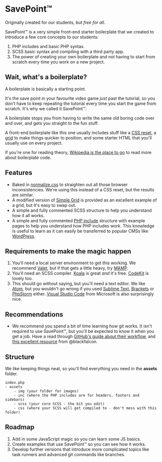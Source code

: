 # SavePoint&trade;

Originally created for our students, but _free for all_.

SavePoint&trade; is a very simple front-end starter boilerplate that we created to introduce a few core concepts to our students:

1. PHP includes and basic PHP syntax.
2. SCSS basic syntax and compiling with a third party app.
3. The power of creating your own boilerplate and not having to start from scratch every time you work on a new project.

## Wait, what's a boilerplate?

A boilerplate is basically a starting point.

It's the save point in your favourite video game _just_ past the tutorial, so you don't have to keep repeating the tutorial every time you start the game from scratch. It's why we called it SavePoint&trade;.

A boilerplate stops you from having to write the same old boring code over and over, and gets you straight to the fun stuff.

A front-end boilerplate like this one usually includes stuff like a [CSS reset][1], a [grid][2] to make things quicker to position, and some starter HTML that you'll usually use on every project.

If you're one for reading theory, [Wikipedia is the place to go][3] to read more about boilerplate code.

## Features

- Baked in [normalize.css][4] to straighten out all those browser inconsistencies. We're using this instead of a CSS reset, but the results are similar.
- A modified version of [Simple Grid][2] is provided as an excellent example of a grid, but it's easy to swap out.
- A simple and fully commented SCSS structure to help you understand how it all works.
- A simple and fully commented [PHP include][5] structure with example pages to help you understand how PHP includes work. This knowledge is useful to learn as it can easily be transferred to popular CMSs like [WordPress][6].

## Requirements to make the magic happen

1. You'll need a local server environment to get this working. We recommend [Valet][7], but if that gets a little heavy, try [MAMP][8].
2. You'll need an SCSS compiler. [Koala][9] is great _and_ it's free. [CodeKit][10] is lovely too.
3. This should go without saying, but you'll need a text editor. We like [Atom][11], but you wouldn't go wrong if you used [Sublime Text][12], [Brackets][13] or [PhpStorm][14] either. [Visual Studio Code][15] from Microsoft is also surprisingly nice.

## Recommendations

- We recommend you spend a bit of time learning how git works. It isn't required to use SavePoint&trade;, but you'll be expected to know it when you get a job. Have a read through [GitHub's guide about their workflow][16], and [this excellent resource][17] from @blackfalcon.

## Structure

We like keeping things neat, so you'll find everything you need in the **assets** folder.

```
index.php
- assets
    - img (your folder for images)
    - inc (where the PHP includes are for headers, footers and sidebars)
    - scss (your core SCSS - the bit you edit)
    - css (where your SCSS will get compiled to - don't mess with this folder)
```

## Roadmap

1. Add in some JavaScript magic so you can learn some JS basics.
2. Create examples that use SavePoint&trade; so you can see how it works.
3. Develop further versions that introduce more complicated topics like task runners and advanced git commands like branches.

[1]: https://meyerweb.com/eric/tools/css/reset/
[2]: https://simplegrid.io/
[3]: https://en.wikipedia.org/wiki/Boilerplate_code
[4]: https://necolas.github.io/normalize.css/
[5]: http://php.net/manual/en/function.include.php
[6]: https://wordpress.org/
[7]: https://laravel.com/docs/5.7/valet
[8]: https://www.mamp.info/en/
[9]: http://koala-app.com/
[10]: https://codekitapp.com/
[11]: https://atom.io/
[12]: https://www.sublimetext.com/
[13]: http://brackets.io/
[14]: https://www.jetbrains.com/phpstorm/
[15]: https://code.visualstudio.com/
[16]: https://guides.github.com/introduction/flow/
[17]: https://gist.github.com/blackfalcon/8428401
